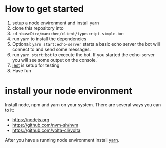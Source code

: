 # How to get started
1. setup a node environment and install yarn
1. clone this repository into <baseDir>
1. `cd <baseDir>/maexchen/client/typescript-simple-bot`
1. run `yarn` to install the dependencies 
1. Optional: `yarn start:echo-server` starts a basic echo server the bot will connect to and send some messages. 
1. run `yarn start:bot` to execute the bot.
   If you started the echo-server you will see some output on the console.
1. [jest](https://jestjs.io/docs/en/getting-started.html) is setup for testing
1. Have fun 

# install your node environment
Install node, npm and yarn on your system.
There are several ways you can to it:
* https://nodejs.org
* https://github.com/nvm-sh/nvm
* https://github.com/volta-cli/volta

After you have a running node environment install [yarn](https://classic.yarnpkg.com/en/docs/install/). 
  
